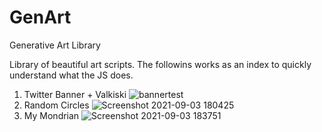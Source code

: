 # GenArt
Generative Art Library

Library of beautiful art scripts. The followins works as an index to quickly understand what the JS does.

1. Twitter Banner + Valkiski ![bannertest](https://user-images.githubusercontent.com/62625514/132020306-319ce9c2-d048-4023-975a-5b25d651d1eb.png)
2. Random Circles ![Screenshot 2021-09-03 180425](https://user-images.githubusercontent.com/62625514/132035014-0871b682-3c3a-4ae9-9faf-2b20eecca4de.png)
3. My Mondrian ![Screenshot 2021-09-03 183751](https://user-images.githubusercontent.com/62625514/132039656-8cbb293a-d298-411b-8e32-e421f3bdfb25.png)

